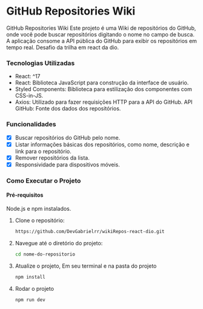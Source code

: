 # GitHub Repositories Wiki

<p>
GitHub Repositories Wiki
Este projeto é uma Wiki de repositórios do GitHub, onde você pode buscar repositórios digitando o nome no campo de busca. A aplicação consome a API pública do GitHub para exibir os repositórios em tempo real.
Desafio da trilha em react da dio.</p>

### Tecnologias Utilizadas

- React: ^17
- React: Biblioteca JavaScript para construção da interface de usuário.
- Styled Components: Biblioteca para estilização dos componentes com CSS-in-JS.
- Axios: Utilizado para fazer requisições HTTP para a API do GitHub.
API GitHub: Fonte dos dados dos repositórios.


### Funcionalidades

- [x] Buscar repositórios do GitHub pelo nome.
- [x] Listar informações básicas dos repositórios, como nome, descrição e link para o repositório.
- [x] Remover repositórios da lista.
- [x] Responsividade para dispositivos móveis.

### Como Executar o Projeto

#### Pré-requisitos
Node.js e npm instalados.

1. Clone o repositório:

   ````bash
   https://github.com/DevGabrielrr/wikiRepos-react-dio.git
   ````

2. Navegue até o diretório do projeto:

   ```bash
   cd nome-do-repositorio
   ```

3. Atualize o projeto, Em seu terminal e na pasta do projeto

   ```bash
   npm install
   ```

4. Rodar o projeto

   ```bash
   npm run dev
   ```